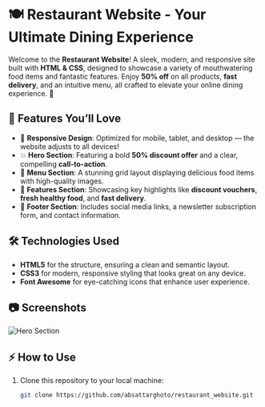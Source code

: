 # 🍽️ **Restaurant Website** - Your Ultimate Dining Experience

Welcome to the **Restaurant Website**! A sleek, modern, and responsive site built with **HTML & CSS**, designed to showcase a variety of mouthwatering food items and fantastic features. Enjoy **50% off** on all products, **fast delivery**, and an intuitive menu, all crafted to elevate your online dining experience. 🌟

## 🚀 **Features** You’ll Love

- 📱 **Responsive Design**: Optimized for mobile, tablet, and desktop — the website adjusts to all devices!
- 💥 **Hero Section**: Featuring a bold **50% discount offer** and a clear, compelling **call-to-action**.
- 🍔 **Menu Section**: A stunning grid layout displaying delicious food items with high-quality images.
- 🎁 **Features Section**: Showcasing key highlights like **discount vouchers**, **fresh healthy food**, and **fast delivery**.
- 📩 **Footer Section**: Includes social media links, a newsletter subscription form, and contact information.

## 🛠️ **Technologies Used**

- **HTML5** for the structure, ensuring a clean and semantic layout.
- **CSS3** for modern, responsive styling that looks great on any device.
- **Font Awesome** for eye-catching icons that enhance user experience.

## 📷 **Screenshots**

![Hero Section](assets/Screenshort.png)  

## ⚡ **How to Use**

1. Clone this repository to your local machine:
   ```bash
   git clone https://github.com/absattarghoto/restaurant_website.git
